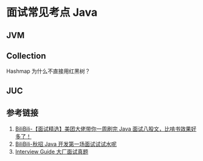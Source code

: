 # 面试常见考点 Java


## JVM


## Collection

Hashmap 为什么不直接用红黑树？

## JUC



## 参考链接
1. [BiliBili-【面试精选】美团大佬带你一周刷完 Java 面试八股文，比啃书效果好多了！](https://www.bilibili.com/video/BV1eD4y1w7Rp)
2. [BiliBili-秋招 Java 开发第一场面试试试水呢](https://www.bilibili.com/video/BV1B14y1B73v)
3. [Interview Guide 大厂面试真题](https://top.interviewguide.cn/)
